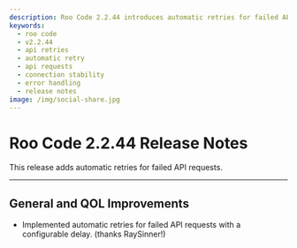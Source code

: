 ```yaml
---
description: Roo Code 2.2.44 introduces automatic retries for failed API requests with configurable delay, improving reliability and connection stability.
keywords:
  - roo code
  - v2.2.44
  - api retries
  - automatic retry
  - api requests
  - connection stability
  - error handling
  - release notes
image: /img/social-share.jpg
---
```


# Roo Code 2.2.44 Release Notes

This release adds automatic retries for failed API requests.

---

## General and QOL Improvements

*   Implemented automatic retries for failed API requests with a configurable delay. (thanks RaySinner!)